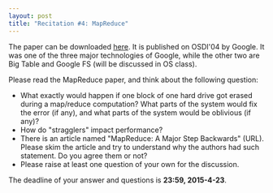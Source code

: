 ```yaml
---
layout: post
title: "Recitation #4: MapReduce"
---
```


The paper can be downloaded [here](http://www.cse.usf.edu/~anda/CIS6930-S11/papers/mapreduce-osdi04.pdf). It is published on OSDI'04 by Google. It was one of the three major technologies of Google, while the other two are Big Table and Google FS (will be discussed in OS class).

Please read the MapReduce paper, and think about the following question:
- What exactly would happen if one block of one hard drive got erased during a map/reduce computation? What parts of the system would fix the error (if any), and what parts of the system would be oblivious (if any)?
- How do "stragglers" impact performance?
- There is an article named "MapReduce: A Major Step Backwards" (URL). Please skim the article and try to understand why the authors had such statement. Do you agree them or not?
- Please raise at least one question of your own for the discussion.

The deadline of your answer and questions is **23:59, 2015-4-23**.
